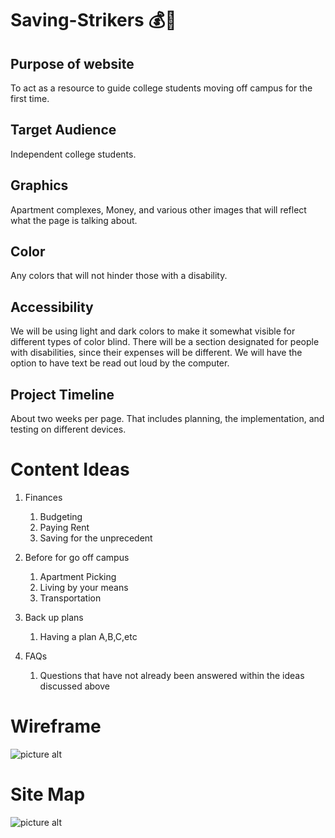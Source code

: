 # Saving-Strikers 💰🐍

## Purpose of website
To act as a resource to guide college students moving off campus for the first time.
## Target Audience
Independent college students.

## Graphics
Apartment complexes, Money, and various other images that will reflect what the page is talking about.

## Color
Any colors that will not hinder those with a disability.

## Accessibility
We will be using light and dark colors to make it somewhat visible for different types of color blind.
There will be a section designated for people with disabilities, since their expenses will be different.
We will have the option to have text be read out loud by the computer.

## Project Timeline
About two weeks per page. That includes planning, the implementation, and testing on different devices.

# Content Ideas
1. Finances
   1. Budgeting
   2. Paying Rent 
   3. Saving for the unprecedent 

2. Before for go off campus
   1. Apartment Picking
   2. Living by your means
   3. Transportation

3. Back up plans
   1. Having a plan A,B,C,etc

4. FAQs
   1. Questions that have not already been answered within the ideas discussed above

# Wireframe
![picture alt](SS-wireframe.png "Wireframe")

# Site Map
![picture alt](SS-sitemap.png "Site Map")
